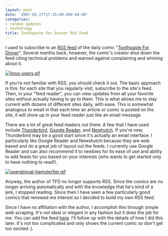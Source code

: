 ```yaml
---
layout: post
date: '2007-05-27T17:35:00.000-04:00'
categories:
- random updates
- technology
title: Toothpaste For Dinner RSS Feed
---
```


I used to subscribe to an [RSS feed](http://en.wikipedia.org/wiki/RSS_(file_format)) of the daily comic "[Toothpaste For Dinner](http://www.toothpastefordinner.com)". Several months back, however, the comic's creator shut down the feed citing technical problems and warned against complaining and whining about it. 

[![linux-users.gif](/assets/2007/linux-users.gif)](http://www.toothpastefordinner.com/021807/linux-users.gif)

If you're not familiar with RSS, you should check it out. The basic approach is this: for each site that you regularly visit, subscribe to the site's feed. Then, in your "feed reader", you can view updates from all your favorite sites without actually having to go to them. This is what allows me to stay current with dozens of different sites daily, with ease. This is somewhat analogous to email in that each time an article or comic is posted on the site, it will show up in your feed reader just like an email message.

There are a lot of great feed readers out there. A few that I have used include [Thunderbird](http://www.mozilla.com/thunderbird/), [Google Reader](https://www.google.com/reader/), and [Newhutch](http://www.newshutch.com/). If you're new, Thunderbird may be a good start since it's actually an email interface. I particularly like Google Reader and Newshutch because they are web based and do a great job of layout out the feeds. I currently use Google Reader and can also recommend it to newbies for its ease of use and ability to add feeds for you based on your interests (who wants to get started only to have nothing to read!).

[![operational-hamsterfier.gif](/assets/2007/operational-hamsterfier.gif)](http://www.toothpastefordinner.com/110503/operational-hamsterfier.gif)

Anyway, the author of TFD no longer supports RSS. Since the comics are no longer arriving automatically and with the knowledge that he's kind of a jerk, I stopped reading. Since then I have seen a few particularly good comics that renewed me interest so I decided to build my own RSS feed. 

Since I have no affiliation with the author, I accomplish this through simple web scraping. It's not ideal or elegant in any fashion but it does the job for me. You can add the feed [here](http://www.wassupy.com/tpfd/tpfd.php). I'll follow up with the details of how I did this later. It's not too complicated and only shows the current comic so don't get too excited :).